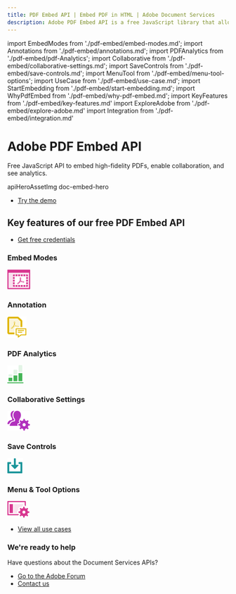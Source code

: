 ```yaml
---
title: PDF Embed API | Embed PDF in HTML | Adobe Document Services
description: Adobe PDF Embed API is a free JavaScript library that allows you to quickly and easily embed PDFs in web applications with only a few lines of code. Learn more now.
---
```


import EmbedModes from './pdf-embed/embed-modes.md';
import Annotations from './pdf-embed/annotations.md';
import PDFAnalytics from './pdf-embed/pdf-Analytics';
import Collaborative from './pdf-embed/collaborative-settings.md';
import SaveControls from './pdf-embed/save-controls.md';
import MenuTool from './pdf-embed/menu-tool-options';
import UseCase from './pdf-embed/use-case.md';
import StartEmbedding from './pdf-embed/start-embedding.md';
import WhyPdfEmbed from './pdf-embed/why-pdf-embed.md';
import KeyFeatures from './pdf-embed/key-features.md'
import ExploreAdobe from './pdf-embed/explore-adobe.md'
import Integration from './pdf-embed/integration.md'



<Hero slots="heading, text, assetsImg, buttons" customLayout variant="fullwidth" className="herobgImage"/>

# Adobe PDF Embed API

Free JavaScript API to embed high-fidelity PDFs, enable collaboration, and see analytics.


apiHeroAssetImg doc-embed-hero

- [Try the demo](https://www.adobe.com/go/pdfEmbedAPI_demo)



<WrapperComponent slots="content" theme="light"/>

<WhyPdfEmbed />


<SummaryBlock slots="heading, buttons"  background="rgb(31, 42, 73)" buttonPositionRight />

## Key features of our free PDF Embed API 

- [Get free credentials](https://dc.stage.acrobat.com/dc-integration-creation-app-cdn/index.html?api=pdf-embed-api)


<TabsBlock orientation="vertical" slots="heading, image, content"  repeat="6" theme="dark"  className='bgBlue code-block-0' />

### Embed Modes

![embed](../images/embed.svg)

<EmbedModes />

### Annotation

![annotation](../images/annotations.svg)

<Annotations />


### PDF Analytics

![analytics](../images/analytics-green.svg)

<PDFAnalytics />

### Collaborative Settings

![collaborative](../images/collaborative_settings.svg)

<Collaborative />

### Save Controls

![savecontrols](../images/save_control.svg)

<SaveControls />

### Menu & Tool Options

![menu-options](../images/menu_tool_options.svg)

<MenuTool />


<WrapperComponent slots="content" theme="lightest"/>

<Integration />


<WrapperComponent slots="content" theme="light"/>

<StartEmbedding/>



<WrapperComponent slots="content" theme="lightest"/>

<UseCase />


<TextBlock slots="buttons" isCentered theme="lightest" className='padding-5'/>

* [View all use cases](/src/pages/use-cases/agreements-and-contracts/sales-proposals-and-contracts/)


<WrapperComponent slots="content" theme="light"/>

<ExploreAdobe />



<SummaryBlock slots=" heading, text, buttons"  theme='lightest' className="vertical-padding"/>

### We're ready to help

Have questions about the Document Services APIs?

* [Go to the Adobe Forum](https://www.adobe.com/go/pdftoolsapi_forum)
* [Contact us](../pricing/contact.md)


